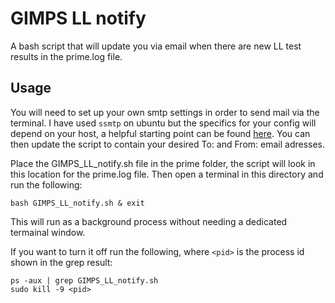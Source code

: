 # GIMPS LL notify

A bash script that will update you via email when there are new LL test results
in the prime.log file. 

## Usage

You will need to set up your own smtp settings in order to send mail via the
terminal. I have used `ssmtp` on ubuntu but the specifics for your config will
depend on your host, a helpful starting point can be found 
[here](https://wiki.archlinux.org/index.php/SSMTP). You can then update the 
script to contain your desired To: and From: email adresses.

Place the GIMPS_LL_notify.sh file in the prime folder, the script will look
in this location for the prime.log file. Then open a terminal in this directory
and run the following: 

```
bash GIMPS_LL_notify.sh & exit
```

This will run as a background process without needing a dedicated termainal
window.

If you want to turn it off run the following, where `<pid>` is the process id shown in the grep result:
  
```
ps -aux | grep GIMPS_LL_notify.sh
sudo kill -9 <pid>
```
